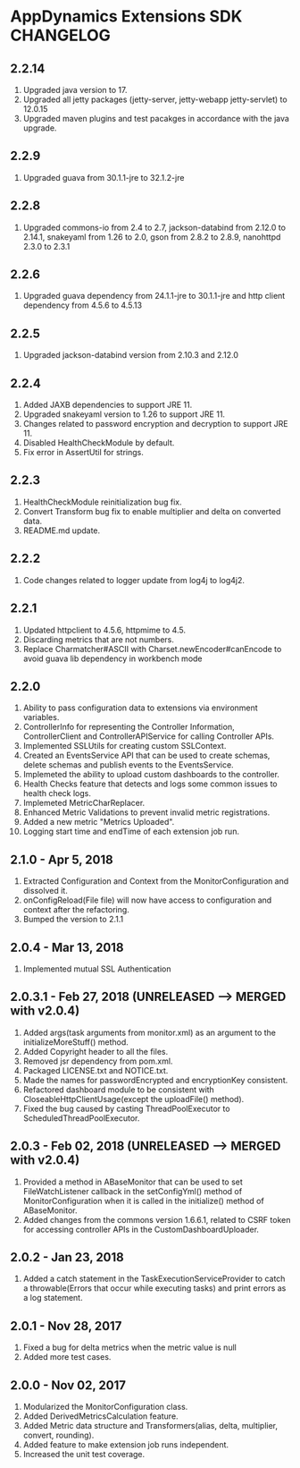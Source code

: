 # AppDynamics Extensions SDK CHANGELOG

## 2.2.14
1. Upgraded java version to 17.
2. Upgraded all jetty packages (jetty-server, jetty-webapp jetty-servlet) to 12.0.15
3. Upgraded maven plugins and test pacakges in accordance with the java upgrade.

## 2.2.9
1. Upgraded guava from 30.1.1-jre to 32.1.2-jre

## 2.2.8
1. Upgraded commons-io from 2.4 to 2.7, jackson-databind from 2.12.0 to 2.14.1, snakeyaml from 1.26 to 2.0, gson from 2.8.2 to 2.8.9, nanohttpd 2.3.0 to 2.3.1 

## 2.2.6
1. Upgraded guava dependency from 24.1.1-jre to 30.1.1-jre and http client dependency from 4.5.6 to 4.5.13

## 2.2.5
1. Upgraded jackson-databind version from 2.10.3 and 2.12.0

## 2.2.4
1. Added JAXB dependencies to support JRE 11.
2. Upgraded snakeyaml version to 1.26 to support JRE 11.
3. Changes related to password encryption and decryption to support JRE 11.
4. Disabled HealthCheckModule by default.
5. Fix error in AssertUtil for strings.

## 2.2.3
1. HealthCheckModule reinitialization bug fix.
2. Convert Transform bug fix to enable multiplier and delta on converted data.
3. README.md update.

## 2.2.2
1. Code changes related to logger update from log4j to log4j2.

## 2.2.1
1. Updated httpclient to 4.5.6, httpmime to 4.5.
2. Discarding metrics that are not numbers.
3. Replace Charmatcher#ASCII with Charset.newEncoder#canEncode to avoid guava lib dependency in workbench mode

## 2.2.0
1. Ability to pass configuration data to extensions via environment variables.
2. ControllerInfo for representing the Controller Information, ControllerClient and ControllerAPIService for calling Controller APIs.
3. Implemented SSLUtils for creating custom SSLContext.
4. Created an EventsService API that can be used to create schemas, delete schemas and publish events to the EventsService.
5. Implemeted the ability to upload custom dashboards to the controller.
6. Health Checks feature that detects and logs some common issues to health check logs.
7. Implemeted MetricCharReplacer.
8. Enhanced Metric Validations to prevent invalid metric registrations.
9. Added a new metric "Metrics Uploaded".
10. Logging start time and endTime of each extension job run.

## 2.1.0 - Apr 5, 2018
1. Extracted Configuration and Context from the MonitorConfiguration and dissolved it.
2. onConfigReload(File file) will now have access to configuration and context after the refactoring.
3. Bumped the version to 2.1.1

## 2.0.4 - Mar 13, 2018
1. Implemented mutual SSL Authentication

## 2.0.3.1 - Feb 27, 2018 (UNRELEASED --> MERGED with v2.0.4)
1. Added args(task arguments from monitor.xml) as an argument to the initializeMoreStuff() method.
2. Added Copyright header to all the files.
3. Removed jsr dependency from pom.xml.
4. Packaged LICENSE.txt and NOTICE.txt.
5. Made the names for passwordEncrypted and encryptionKey consistent.
6. Refactored dashboard module to be consistent with CloseableHttpClientUsage(except the uploadFile() method).
7. Fixed the bug caused by casting ThreadPoolExecutor to ScheduledThreadPoolExecutor.

## 2.0.3  - Feb 02, 2018 (UNRELEASED --> MERGED with v2.0.4)
1. Provided a method in ABaseMonitor that can be used to set FileWatchListener callback in the setConfigYml() method of MonitorConfiguration when it is called in the initialize() method of ABaseMonitor.
2. Added changes from the commons version 1.6.6.1, related to CSRF token for accessing controller APIs in the CustomDashboardUploader.

## 2.0.2 - Jan 23, 2018
1. Added a catch statement in the TaskExecutionServiceProvider to catch a throwable(Errors that occur while executing tasks) and print errors as a log statement.

## 2.0.1 - Nov 28, 2017
1. Fixed a bug for delta metrics when the metric value is null
2. Added more test cases.

## 2.0.0 - Nov 02, 2017
1. Modularized the MonitorConfiguration class.
2. Added DerivedMetricsCalculation feature.
3. Added Metric data structure and Transformers(alias, delta, multiplier, convert, rounding).
4. Added feature to make extension job runs independent.
5. Increased the unit test coverage.






